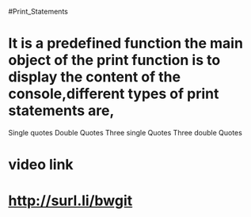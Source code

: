 #Print_Statements
# It is a predefined function the main object of the print function is to display the content of the console,different types of print statements are,
Single quotes
Double Quotes
Three single Quotes
Three double Quotes 
 

# video link
# http://surl.li/bwgit

